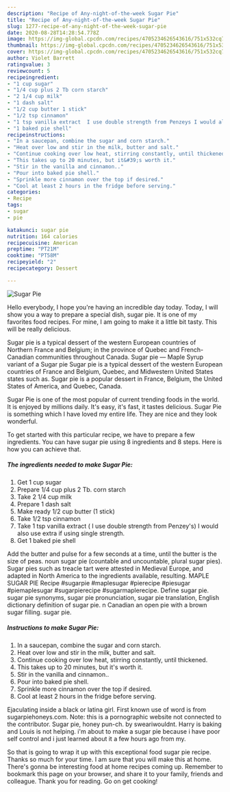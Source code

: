 ```yaml
---
description: "Recipe of Any-night-of-the-week Sugar Pie"
title: "Recipe of Any-night-of-the-week Sugar Pie"
slug: 1277-recipe-of-any-night-of-the-week-sugar-pie
date: 2020-08-28T14:28:54.778Z
image: https://img-global.cpcdn.com/recipes/4705234626543616/751x532cq70/sugar-pie-recipe-main-photo.jpg
thumbnail: https://img-global.cpcdn.com/recipes/4705234626543616/751x532cq70/sugar-pie-recipe-main-photo.jpg
cover: https://img-global.cpcdn.com/recipes/4705234626543616/751x532cq70/sugar-pie-recipe-main-photo.jpg
author: Violet Barrett
ratingvalue: 3
reviewcount: 5
recipeingredient:
- "1 cup sugar"
- "1/4 cup plus 2 Tb corn starch"
- "2 1/4 cup milk"
- "1 dash salt"
- "1/2 cup butter 1 stick"
- "1/2 tsp cinnamon"
- "1 tsp vanilla extract  I use double strength from Penzeys I would also use extra if using single strength"
- "1 baked pie shell"
recipeinstructions:
- "In a saucepan, combine the sugar and corn starch."
- "Heat over low and stir in the milk, butter and salt."
- "Continue cooking over low heat, stirring constantly, until thickened."
- "This takes up to 20 minutes, but it&#39;s worth it."
- "Stir in the vanilla and cinnamon.."
- "Pour into baked pie shell."
- "Sprinkle more cinnamon over the top if desired."
- "Cool at least 2 hours in the fridge before serving."
categories:
- Recipe
tags:
- sugar
- pie

katakunci: sugar pie 
nutrition: 164 calories
recipecuisine: American
preptime: "PT21M"
cooktime: "PT58M"
recipeyield: "2"
recipecategory: Dessert

---
```



![Sugar Pie](https://img-global.cpcdn.com/recipes/4705234626543616/751x532cq70/sugar-pie-recipe-main-photo.jpg)

Hello everybody, I hope you're having an incredible day today. Today, I will show you a way to prepare a special dish, sugar pie. It is one of my favorites food recipes. For mine, I am going to make it a little bit tasty. This will be really delicious.

Sugar pie is a typical dessert of the western European countries of Northern France and Belgium; in the province of Quebec and French-Canadian communities throughout Canada. Sugar pie — Maple Syrup variant of a Sugar pie Sugar pie is a typical dessert of the western European countries of France and Belgium, Quebec, and Midwestern United States states such as. Sugar pie is a popular dessert in France, Belgium, the United States of America, and Quebec, Canada.

Sugar Pie is one of the most popular of current trending foods in the world. It is enjoyed by millions daily. It's easy, it's fast, it tastes delicious. Sugar Pie is something which I have loved my entire life. They are nice and they look wonderful.


To get started with this particular recipe, we have to prepare a few ingredients. You can have sugar pie using 8 ingredients and 8 steps. Here is how you can achieve that.

<!--inarticleads1-->

##### The ingredients needed to make Sugar Pie:

1. Get 1 cup sugar
1. Prepare 1/4 cup plus 2 Tb. corn starch
1. Take 2 1/4 cup milk
1. Prepare 1 dash salt
1. Make ready 1/2 cup butter (1 stick)
1. Take 1/2 tsp cinnamon
1. Take 1 tsp vanilla extract ( I use double strength from Penzey&#39;s) I would also use extra if using single strength.
1. Get 1 baked pie shell


Add the butter and pulse for a few seconds at a time, until the butter is the size of peas. noun sugar pie (countable and uncountable, plural sugar pies). Sugar pies such as treacle tart were attested in Medieval Europe, and adapted in North America to the ingredients available, resulting. MAPLE SUGAR PIE Recipe #sugarpie #maplesugar #pierecipe #piesugar #piemaplesugar #sugarpierecipe #sugarmaplerecipe. Define sugar pie. sugar pie synonyms, sugar pie pronunciation, sugar pie translation, English dictionary definition of sugar pie. n Canadian an open pie with a brown sugar filling. sugar pie. 

<!--inarticleads2-->

##### Instructions to make Sugar Pie:

1. In a saucepan, combine the sugar and corn starch.
1. Heat over low and stir in the milk, butter and salt.
1. Continue cooking over low heat, stirring constantly, until thickened.
1. This takes up to 20 minutes, but it&#39;s worth it.
1. Stir in the vanilla and cinnamon..
1. Pour into baked pie shell.
1. Sprinkle more cinnamon over the top if desired.
1. Cool at least 2 hours in the fridge before serving.


Ejaculating inside a black or latina girl. First known use of word is from sugarpiehoneys.com. Note: this is a pornographic website not connected to the contributor. Sugar pie, honey pun-ch. by sweariwouldnt. Harry is baking and Louis is not helping. i&#39;m about to make a sugar pie because i have poor self control and i just learned about it a few hours ago from my. 

So that is going to wrap it up with this exceptional food sugar pie recipe. Thanks so much for your time. I am sure that you will make this at home. There's gonna be interesting food at home recipes coming up. Remember to bookmark this page on your browser, and share it to your family, friends and colleague. Thank you for reading. Go on get cooking!
